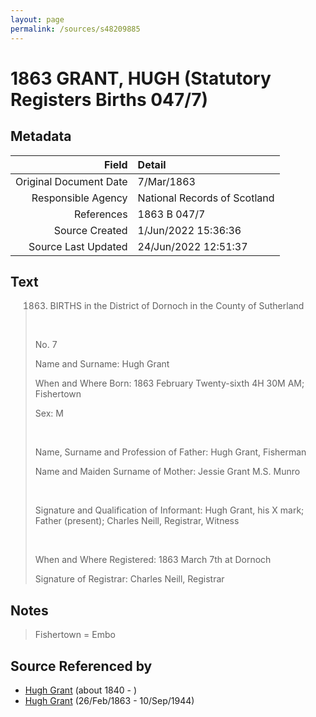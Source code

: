 ```yaml
---
layout: page
permalink: /sources/s48209885
---
```


# 1863 GRANT, HUGH (Statutory Registers Births 047/7)

## Metadata

Field | Detail
---:|:---
Original Document Date | 7/Mar/1863
Responsible Agency | National Records of Scotland
References | 1863 B 047/7
Source Created | 1/Jun/2022 15:36:36
Source Last Updated | 24/Jun/2022 12:51:37

## Text

> 1863. BIRTHS in the District of Dornoch in the County of Sutherland
>
> <br/>
>
> No. 7
>
> Name and Surname: Hugh Grant
>
> When and Where Born: 1863 February Twenty-sixth 4H 30M AM; Fishertown
>
> Sex: M
>
> <br/>
>
> Name, Surname and Profession of Father: Hugh Grant, Fisherman
>
> Name and Maiden Surname of Mother: Jessie Grant M.S. Munro
>
> <br/>
>
> Signature and Qualification of Informant: Hugh Grant, his X mark; Father (present); Charles Neill, Registrar, Witness
>
> <br/>
>
> When and Where Registered: 1863 March 7th at Dornoch
>
> Signature of Registrar: Charles Neill, Registrar
>

## Notes

> Fishertown = Embo
>


## Source Referenced by

* [Hugh Grant](../people/@34164542@-hugh-grant-b1840-d.md) (about 1840 - )
* [Hugh Grant](../people/@31066628@-hugh-grant-b1863-2-26-d1944-9-10.md) (26/Feb/1863 - 10/Sep/1944)
